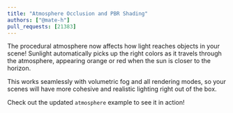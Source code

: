 ```yaml
---
title: "Atmosphere Occlusion and PBR Shading"
authors: ["@mate-h"]
pull_requests: [21383]
---
```


The procedural atmosphere now affects how light reaches objects in your scene! Sunlight automatically picks up the right colors as it travels through the atmosphere, appearing orange or red when the sun is closer to the horizon.

This works seamlessly with volumetric fog and all rendering modes, so your scenes will have more cohesive and realistic lighting right out of the box.

Check out the updated `atmosphere` example to see it in action!
